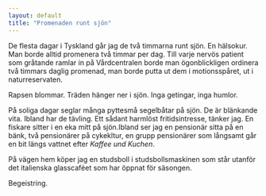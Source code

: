 ```yaml
---
layout: default
title: "Promenaden runt sjön"
---
```


De flesta dagar i Tyskland går jag de två timmarna runt sjön. En hälsokur. Man borde alltid promenera två timmar per dag. 
Till varje nervös patient som gråtande ramlar in på Vårdcentralen borde man ögonblickligen ordinera två timmars daglig promenad, man borde putta ut dem i motionsspåret, ut i naturreservaten.

Rapsen blommar. Träden hänger ner i sjön. Inga getingar, inga humlor.


På soliga dagar seglar många pyttesmå segelbåtar på sjön. De är blänkande vita. Ibland har de tävling. Ett sådant harmlöst fritidsintresse, tänker jag.
<span>En fiskare sitter i en eka mitt på sjön.Ibland ser jag en pensionär sitta på en bänk, två pensionärer på cykekltur, en grupp pensionärer som långsamt går en bit längs vattnet efter _Kaffee und Kuchen_.</span>

På vägen hem köper jag en studsboll i studsbollsmaskinen som står utanför det italienska glasscaféet som har öppnat för säsongen.

Begeistring.

